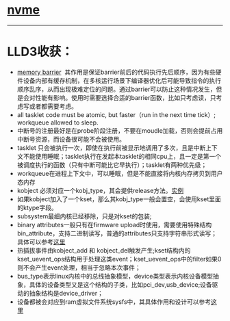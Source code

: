 # [nvme](./doc/nvme.md)

***

# LLD3收获：
- [memory barrier](http://www.wowotech.net/kernel_synchronization/memory-barrier.html)  其作用是保证barrier前后的代码执行先后顺序，因为有些硬件设备内部有缓存机制，在多核运行场景下编译器优化后可能导致指令的执行顺序乱序，从而出现极难定位的问题。通过barrier可以防止这种情况发生，但是会对性能有影响。使用时需要选择合适的barrier函数，比如只考虑读，只考虑写或者都需要考虑。
- all tasklet code must be atomic, but faster（run in the next time tick）; workqueue allowed to sleep.
- 中断号的注册最好是在probe阶段注册，不要在moudle加载，否则会提前占用中断号资源，而设备很可能不会被使用。
- tasklet 只会被执行一次，即使在执行前被显示地调用了多次，且是中断上下文不能使用睡眠；tasklet执行在发起本tasklet的相同cpu上，且一定是第一个被调度执行的函数（只有中断可能比它早执行）；tasklet有两种优先级；
- workqueue在进程上下文中，可以睡眠，但是不能直接将内核内存拷贝到用户态内存
- kobject 必须对应一个kobj_type，其会提供release方法。[实例](http://www.cnblogs.com/wwang/archive/2010/12/16/1902721.html)
- 如果kobject加入了一个kset，那么其kobj_type一般会置空，会使用kset里面的ktype字段。
- subsystem最细内核已经移除，只是对kset的包装;
- binary attributes一般只有在firmware upload时使用，需要使用特殊结构bin_attribute，支持二进制读写，普通的attributes只支持字符串形式读写；具体可以参考[这里](http://www.wowotech.net/device_model/dm_sysfs.html)
- 热插拔事件由kobject_add 和 kobject_del触发产生;kset结构内的kset_uevent_ops结构用于处理这类event；kset_uevent_ops中的filter如果0则不会产生event处理，相当于忽略本次事件；
- bus_type表示linux内核中的总线抽象模型，device类型表示内核设备模型抽象，具体的设备类型又是这个结构的子类，比如pci_dev,usb_device;设备驱动的抽象结构是device_driver；
- 设备都被会对应到ram虚拟文件系统sysfs中，其具体作用和设计可以参考[这里](https://www.ibm.com/developerworks/cn/linux/l-cn-sysfs/index.html)
